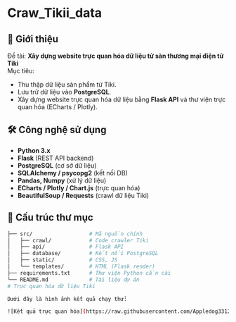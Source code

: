 # Craw_Tikii_data

## 📌 Giới thiệu
Đề tài: **Xây dựng website trực quan hóa dữ liệu từ sàn thương mại điện tử Tiki**  
Mục tiêu:
- Thu thập dữ liệu sản phẩm từ Tiki.
- Lưu trữ dữ liệu vào **PostgreSQL**.
- Xây dựng website trực quan hóa dữ liệu bằng **Flask API** và thư viện trực quan hóa (ECharts / Plotly).

## 🛠️ Công nghệ sử dụng
- **Python 3.x**
- **Flask** (REST API backend)
- **PostgreSQL** (cơ sở dữ liệu)
- **SQLAlchemy / psycopg2** (kết nối DB)
- **Pandas, Numpy** (xử lý dữ liệu)
- **ECharts / Plotly / Chart.js** (trực quan hóa)
- **BeautifulSoup / Requests** (crawl dữ liệu Tiki)

## 📂 Cấu trúc thư mục
```bash
├── src/                  # Mã nguồn chính
│   ├── crawl/            # Code crawler Tiki
│   ├── api/              # Flask API
│   ├── database/         # Kết nối PostgreSQL
│   ├── static/           # CSS, JS
│   └── templates/        # HTML (Flask render)
├── requirements.txt      # Thư viện Python cần cài
└── README.md             # Tài liệu dự án
# Trực quan hóa dữ liệu Tiki

Dưới đây là hình ảnh kết quả chạy thử:

![Kết quả trực quan hóa](https://raw.githubusercontent.com/Appledog3312/Craw_Tikii_data/app/static/homepages.png)

